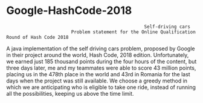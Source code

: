 # Google-HashCode-2018
                                                       Self-driving cars 
                            Problem statement for the Online Qualification Round of Hash Code 2018
                             
A java implementation of the self driving cars problem, proposed by Google in their project around the world, Hash Code, 2018 edition. Unfortunately, we earned just 185 thousand points during the four hours of the content, but three days later, me and my teammates were able to score 43 million points, placing us in the 478th place in the world and 43rd in Romania for the last days when the project was still available. We choose a greedy method in which we are anticipating who is eligible to take one ride, instead of running all the possibilities, keeping us above the time limit.
